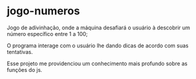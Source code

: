 # jogo-numeros

Jogo de adivinhação, onde a máquina desafiará o usuário à descobrir um número específico entre 1 a 100;

O programa interage com o usuário lhe dando dicas de acordo com suas tentativas.

Esse projeto me providenciou um conhecimento mais profundo sobre as funções do js.
